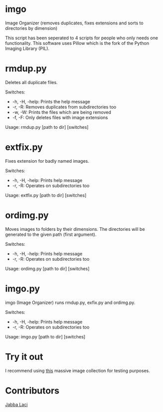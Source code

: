imgo
====

Image Organizer (removes duplicates, fixes extensions and sorts to directories by dimension)

This script has been seperated to 4 scripts for people who only needs one functionality. This software uses Pillow which is the fork of the Python Imaging Library (PIL).


rmdup.py
====

Deletes all duplicate files.

Switches:

+ -h, -H, -help: Prints the help message
+ -r, -R: Removes duplicates from subdirectories too
+ -w, -W: Prints the files which are being removed
+ -f, -F: Only deletes files with image extensions


Usage:
rmdup.py [path to dir] [switches]


extfix.py
====

Fixes extension for badly named images.

Switches:
+ -h, -H, -help: Prints help message
+ -r, -R: Operates on subdirectories too

Usage:
extfix.py [path to dir] [switches]


ordimg.py
====

Moves images to folders by their dimensions. The directories will be generated to the given path (first argument).

Switches:
+ -h, -H, -help: Prints help message
+ -r, -R: Operates on subdirectories too

Usage:
ordimg.py [path to dir] [switches]


imgo.py
====

imgo (Image Organizer)
runs rmdup.py, exfix.py and ordimg.py.

Switches:
+ -h, -H, -help: Prints help message
+ -r, -R: Operates on subdirectories too

Usage:
imgo.py [path to dir] [switches]

Try it out
====

I recommend using [this](http://www.reddit.com/r/pcmasterrace/comments/21xa6w/a_torrent_version_of_the_over_52000_wallpapers/) massive image collection for testing purposes.

Contributors
====

[Jabba Laci](https://github.com/jabbalaci)
